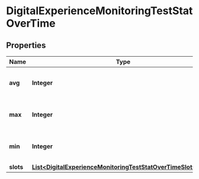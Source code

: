 

# DigitalExperienceMonitoringTestStatOverTime


## Properties

| Name | Type | Description | Notes |
|------------ | ------------- | ------------- | -------------|
|**avg** | **Integer** | average observed in the time period |  [optional] |
|**max** | **Integer** | highest observed in the time period |  [optional] |
|**min** | **Integer** | lowest observed in the time period |  [optional] |
|**slots** | [**List&lt;DigitalExperienceMonitoringTestStatOverTimeSlotsInner&gt;**](DigitalExperienceMonitoringTestStatOverTimeSlotsInner.md) |  |  |



